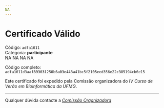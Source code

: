 ```yaml
---
NA
---
```


# Certificado Válido

Código: `adfa1011`<br>
Categoria: **participante**<br>
NA
NA
NA
NA


Código completo: `adfa1011d3aaf893031250b6a03e443a41bc5f2105eed356e22c385194cb6e15`


Este certificado foi expedido pela Comissão organizadora do *IV Curso de Verão em Bioinformática da UFMG*.

----

Qualquer dúvida contacte a [_Comissão Organizadora_](<mailto:cursobioinfoufmg@gmail.com$subject=[Certificados]>)

